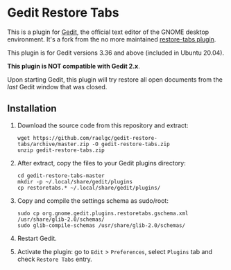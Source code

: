 Gedit Restore Tabs
==================

This is a plugin for [Gedit][1], the official text editor of the GNOME desktop
environment. It's a fork from the no more maintained [restore-tabs plugin](https://github.com/Quixotix/gedit-restore-tabs). 

This plugin is for Gedit versions 3.36 and above (included in Ubuntu 20.04).

**This plugin is NOT compatible with Gedit 2.x**.

Upon starting Gedit, this plugin will try restore all open documents from the 
*last* Gedit window that was closed.


Installation
------------

1. Download the source code from this repository and extract: 

       wget https://github.com/raelgc/gedit-restore-tabs/archive/master.zip -O gedit-restore-tabs.zip
       unzip gedit-restore-tabs.zip

2. After extract, copy the files to your Gedit plugins directory:

       cd gedit-restore-tabs-master
       mkdir -p ~/.local/share/gedit/plugins
       cp restoretabs.* ~/.local/share/gedit/plugins/

3. Copy and compile the settings schema as sudo/root:

       sudo cp org.gnome.gedit.plugins.restoretabs.gschema.xml /usr/share/glib-2.0/schemas/
       sudo glib-compile-schemas /usr/share/glib-2.0/schemas/

4. Restart Gedit.

5. Activate the plugin: go to `Edit` > `Preferences`, select `Plugins` tab and check `Restore Tabs` entry.

[1]: http://www.gedit.org
